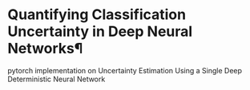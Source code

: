 # Quantifying Classification Uncertainty in Deep Neural Networks¶
pytorch implementation on Uncertainty Estimation Using a Single Deep Deterministic Neural Network
